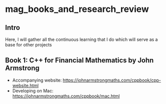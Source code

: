 # mag_books_and_research_review

## Intro
Here, I will gather all the continuous learning that I do which will serve as a base for other projects

## Book 1: C++ for Financial Mathematics by John Armstrong
- Accompanying website: https://johnarmstrongmaths.com/cppbook/cpp-website.html
- Developing on Mac: https://johnarmstrongmaths.com/cppbook/mac.html
